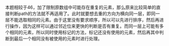 本题相较于46，加了限制原数组中可能存在重复的元素，那么原来比较简单的直接判断path的方法就不再适用了。此时就要想去重的方向为横向同一层，即同一层不能选取相同的元素。由于这里没有要求顺序，所以可以先进行排序，然后再进行操作，因为这样可以通过邻近位来更快的判断是否有重复。而同一层上可能有多个相同的元素，所以同时使用标记的方法，标记还没有使用的元素，然后再其中判断到最后一个相同没有被使用的元素时进行处理。

